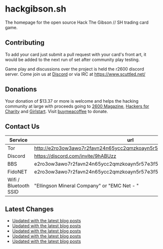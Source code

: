 # hackgibson.sh
The homepage for the open source Hack The Gibson // SH trading card game.


## Contributing

To add your card just submit a pull request with your card's front art, it would be added to the next run of set after community play testing.

Game play and discussions over the project is held the r2600 discord server. Come join us at [Discord](https://discord.com/invite/9hABUzz) or via IRC at https://www.scuttled.net/


## Donations

Your donation of $13.37 or more is welcome and helps the hacking community at large with proceeds going to [2600 Magazine](https://2600.com/), [Hackers for Charity](https://hackersforcharity.org) and [Girlstart](https://girlstart.org).  Visit [buymeacoffee](https://www.buymeacoffee.com/hackgibson.sh) to donate.


## Contact Us

Service | url
-|-
Tor | http://e2ro3ow3awo7r2favn24n65ycc2qmzkoayn5r57e3f56nvjwdcgg32ad.onion
Discord | https://discord.com/invite/9hABUzz
BBS | e2ro3ow3awo7r2favn24n65ycc2qmzkoayn5r57e3f56nvjwdcgg32ad.onion:23
FidoNET | e2ro3ow3awo7r2favn24n65ycc2qmzkoayn5r57e3f56nvjwdcgg32ad.onion:24554
Wifi / Bluetooth SSID | "Ellingson Mineral Company" or "EMC Net - <fidonet address>"

## Latest Changes
<!-- BLOG-POST-LIST:START -->
- [Updated with the latest blog posts](https://github.com/DFW2600/hackgibson.sh/commit/fdf09176dd3e6efb3ae59e4f61246e539a3b3a4b)
- [Updated with the latest blog posts](https://github.com/DFW2600/hackgibson.sh/commit/8d1a5f7b214828ab9458c38afabaeadb798052ef)
- [Updated with the latest blog posts](https://github.com/DFW2600/hackgibson.sh/commit/06cb8de50b7f8c6c575279cc81adfb8099ceb73a)
- [Updated with the latest blog posts](https://github.com/DFW2600/hackgibson.sh/commit/9c3cf6e8ed8036fd41584c6d9b286c83c8327583)
- [Updated with the latest blog posts](https://github.com/DFW2600/hackgibson.sh/commit/96dbcaefb5fb0dc9315105e41111b04951937727)
<!-- BLOG-POST-LIST:END -->
